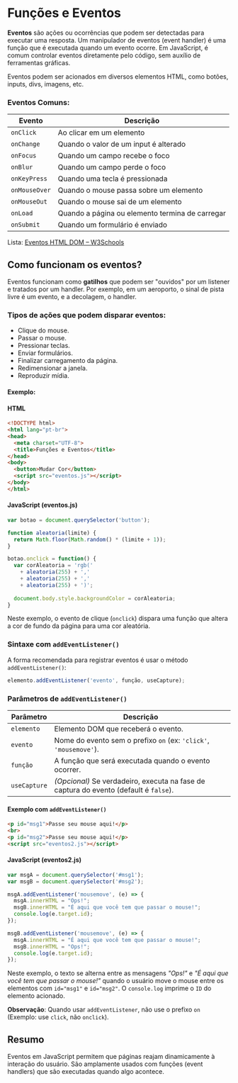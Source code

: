 # Funções e Eventos

**Eventos** são ações ou ocorrências que podem ser detectadas para executar uma resposta. Um manipulador de eventos (event handler) é uma função que é executada quando um evento ocorre. Em JavaScript, é comum controlar eventos diretamente pelo código, sem auxílio de ferramentas gráficas. 

Eventos podem ser acionados em diversos elementos HTML, como botões, inputs, divs, imagens, etc.

### Eventos Comuns:

| Evento        | Descrição                                        |
|---------------|--------------------------------------------------|
| `onClick`     | Ao clicar em um elemento                         |
| `onChange`    | Quando o valor de um input é alterado            |
| `onFocus`     | Quando um campo recebe o foco                    |
| `onBlur`      | Quando um campo perde o foco                     |
| `onKeyPress`  | Quando uma tecla é pressionada                   |
| `onMouseOver` | Quando o mouse passa sobre um elemento           |
| `onMouseOut`  | Quando o mouse sai de um elemento                |
| `onLoad`      | Quando a página ou elemento termina de carregar  |
| `onSubmit`    | Quando um formulário é enviado                   |

Lista: [Eventos HTML DOM – W3Schools](https://www.w3schools.com/js/js_events.asp)


## Como funcionam os eventos?

Eventos funcionam como **gatilhos** que podem ser "ouvidos" por um listener e tratados por um handler. Por exemplo, em um aeroporto, o sinal de pista livre é um evento, e a decolagem, o handler. 

### Tipos de ações que podem disparar eventos:
- Clique do mouse.
- Passar o mouse.
- Pressionar teclas.
- Enviar formulários.
- Finalizar carregamento da página.
- Redimensionar a janela.
- Reproduzir mídia.

#### Exemplo:

#### HTML

```html
<!DOCTYPE html>
<html lang="pt-br">
<head>
  <meta charset="UTF-8">
  <title>Funções e Eventos</title>
</head>
<body>
  <button>Mudar Cor</button>
  <script src="eventos.js"></script>
</body>
</html>
``` 

#### JavaScript (eventos.js)

```js
var botao = document.querySelector('button');

function aleatoria(limite) {
  return Math.floor(Math.random() * (limite + 1));
}

botao.onclick = function() {
  var corAleatoria = 'rgb(' 
    + aleatoria(255) + ',' 
    + aleatoria(255) + ',' 
    + aleatoria(255) + ')';
  
  document.body.style.backgroundColor = corAleatoria;
}
```
Neste exemplo, o evento de clique (`onclick`) dispara uma função que altera a cor de fundo da página para uma cor aleatória. 

### Sintaxe com `addEventListener()`

A forma recomendada para registrar eventos é usar o método `addEventListener()`: 

```js
elemento.addEventListener('evento', função, useCapture);
```

### Parâmetros de `addEventListener()`

| Parâmetro    | Descrição                                                                             |
|--------------|---------------------------------------------------------------------------------------|
| `elemento`   | Elemento DOM que receberá o evento.                                                   |
| `evento`     | Nome do evento sem o prefixo `on` (ex: `'click'`, `'mousemove'`).                     |
| `função`     | A função que será executada quando o evento ocorrer.                                  |
| `useCapture` | *(Opcional)* Se verdadeiro, executa na fase de captura do evento (default é `false`). |


#### Exemplo com `addEventListener()`

```html
<p id="msg1">Passe seu mouse aqui!</p>
<br>
<p id="msg2">Passe seu mouse aqui!</p>
<script src="eventos2.js"></script>
```

#### JavaScript (eventos2.js)

```js
var msgA = document.querySelector('#msg1');
var msgB = document.querySelector('#msg2');

msgA.addEventListener('mousemove', (e) => {
  msgA.innerHTML = "Ops!";
  msgB.innerHTML = "É aqui que você tem que passar o mouse!";
  console.log(e.target.id);
});

msgB.addEventListener('mousemove', (e) => {
  msgA.innerHTML = "É aqui que você tem que passar o mouse!";
  msgB.innerHTML = "Ops!";
  console.log(e.target.id);
});
```
Neste exemplo, o texto se alterna entre as mensagens *"Ops!"* e *"É aqui que você tem que passar o mouse!"* quando o usuário move o mouse entre os elementos com `id="msg1"` e `id="msg2"`. O `console.log` imprime o `ID` do elemento acionado. 

**Observação**: Quando usar `addEventListener`, não use o prefixo `on` (Exemplo: use `click`, não `onclick`).


## Resumo
Eventos em JavaScript permitem que páginas reajam dinamicamente à interação do usuário. São amplamente usados com funções (event handlers) que são executadas quando algo acontece. 
